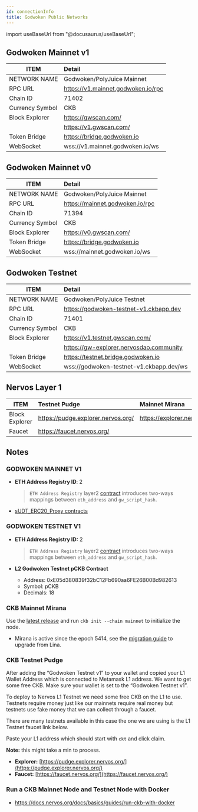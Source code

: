 ```yaml
---
id: connectionInfo
title: Godwoken Public Networks
---
```


import useBaseUrl from "@docusaurus/useBaseUrl";


## Godwoken Mainnet v1

|ITEM             |                  Detail                     |
| --------------- | :------------------------------------------ |
| NETWORK NAME    | Godwoken/PolyJuice Mainnet                  |
| RPC URL         | https://v1.mainnet.godwoken.io/rpc          |
| Chain ID        | 71402                                       |
| Currency Symbol | CKB                                         |
| Block Explorer  | https://gwscan.com/                         |
|                 | https://v1.gwscan.com/                      |
| Token Bridge    | https://bridge.godwoken.io                  |
| WebSocket       | wss://v1.mainnet.godwoken.io/ws             |


## Godwoken Mainnet v0

|ITEM             |                  Detail                     |
| --------------- | :------------------------------------------ |
| NETWORK NAME    | Godwoken/PolyJuice Mainnet                  |
| RPC URL         | https://mainnet.godwoken.io/rpc             |
| Chain ID        | 71394                                       |
| Currency Symbol | CKB                                         |
| Block Explorer  | https://v0.gwscan.com/                      |
| Token Bridge    | https://bridge.godwoken.io                  |
| WebSocket       | wss://mainnet.godwoken.io/ws                |

## Godwoken Testnet

|ITEM             |                  Detail                     |
| --------------- | :------------------------------------------ |
| NETWORK NAME    | Godwoken/PolyJuice Testnet                  |
| RPC URL         | https://godwoken-testnet-v1.ckbapp.dev      |
| Chain ID        | 71401                                       |
| Currency Symbol | CKB                                         |
| Block Explorer  | https://v1.testnet.gwscan.com/              |
|                 | https://gw-explorer.nervosdao.community     |
| Token Bridge    | https://testnet.bridge.godwoken.io          |
| WebSocket       | wss://godwoken-testnet-v1.ckbapp.dev/ws     |


## Nervos Layer 1

| ITEM           | Testnet Pudge                      | Mainnet Mirana              |
| -------------- | :--------------------------------- | :-------------------------- |
| Block Explorer | https://pudge.explorer.nervos.org/ | https://explorer.nervos.org |
| Faucet         | https://faucet.nervos.org/         |                             |

## Notes

### GODWOKEN MAINNET V1

- **ETH Address Registry ID**: 2

  > `ETH Address Registry` layer2 [contract](https://github.com/nervosnetwork/godwoken-scripts/blob/master/c/contracts/eth_addr_reg.c) introduces two-ways mappings between `eth_address` and `gw_script_hash`.

- [sUDT_ERC20_Proxy contracts](https://github.com/nervosnetwork/godwoken-info/blob/main/mainnet_v1/bridged-token-list.json)

### GODWOKEN TESTNET V1

- **ETH Address Registry ID:** 2

  > `ETH Address Registry` layer2 [contract](https://github.com/nervosnetwork/godwoken-scripts/blob/master/c/contracts/eth_addr_reg.c) introduces two-ways mappings between `eth_address` and `gw_script_hash`.

- **L2 Godwoken Testnet pCKB Contract**

  - Address: 0xE05d380839f32bC12Fb690aa6FE26B00Bd982613
  - Symbol: pCKB
  - Decimals: 18

### CKB Mainnet Mirana

Use the [latest release](https://github.com/nervosnetwork/ckb/releases/latest) and run `ckb init --chain mainnet` to initialize the node.

- Mirana is active since the epoch 5414, see the [migration guide](https://github.com/jordanmack/nervos-ckb2021-hard-fork-migration-guide) to upgrade from Lina.

### **CKB Testnet Pudge**

After adding the “Godwoken Testnet v1” to your wallet and copied your L1 Wallet Address which is connected to Metamask L1 address. We want to get some free CKB. Make sure your wallet is set to the “Godwoken Testnet v1”.

To deploy to Nervos L1 Testnet we need some free CKB on the L1 to use. Testnets require money just like our mainnets require real money but testnets use fake money that we can collect through a faucet.

There are many testnets available in this case the one we are using is the L1 Testnet faucet link below.

Paste your L1 address which should start with `ckt` and click claim.

**Note:** this might take a min to process.

- **Explorer:** [https://pudge.explorer.nervos.org/](https://pudge.explorer.nervos.org/)
- **Faucet:** [https://faucet.nervos.org/](https://faucet.nervos.org/)

### Run a CKB Mainnet Node and Testnet Node with Docker

- https://docs.nervos.org/docs/basics/guides/run-ckb-with-docker
